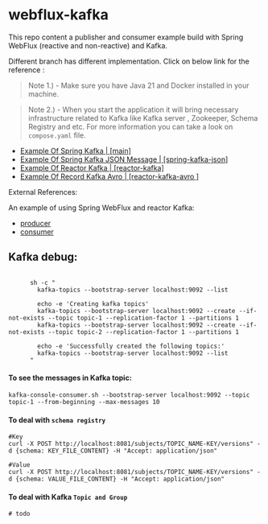 # webflux-kafka

This repo content a publisher and consumer example build with Spring WebFlux (reactive and non-reactive) and Kafka. 

Different branch has different implementation. Click on below link for the reference :

> Note 1.) - Make sure you have Java 21 and Docker installed in your machine.

> Note 2.) - When you start the application it will bring necessary infrastructure related to Kafka like Kafka server , Zookeeper, Schema Registry and etc. For more information you can take a look on `compose.yaml` file.

- [Example Of Spring Kafka | [main] ]()
- [Example Of Spring Kafka JSON Message | [spring-kafka-json] ]()
- [Example Of Reactor Kafka | [reactor-kafka] ]()
- [Example Of Record Kafka Avro | [reactor-kafka-avro ]]()

External References:

An example of using Spring WebFlux and reactor Kafka:
- [producer](https://github.com/reactor/reactor-kafka/blob/main/reactor-kafka-samples/src/main/java/reactor/kafka/samples/SampleProducer.java)
- [consumer](https://github.com/reactor/reactor-kafka/blob/main/reactor-kafka-samples/src/main/java/reactor/kafka/samples/SampleConsumer.java)


## Kafka debug:

```shell

      sh -c "
        kafka-topics --bootstrap-server localhost:9092 --list

        echo -e 'Creating kafka topics'
        kafka-topics --bootstrap-server localhost:9092 --create --if-not-exists --topic topic-1 --replication-factor 1 --partitions 1
        kafka-topics --bootstrap-server localhost:9092 --create --if-not-exists --topic topic-2 --replication-factor 1 --partitions 1

        echo -e 'Successfully created the following topics:'
        kafka-topics --bootstrap-server localhost:9092 --list
      "
```

#### To see the messages in Kafka topic:

```shell
kafka-console-consumer.sh --bootstrap-server localhost:9092 --topic topic-1 --from-beginning --max-messages 10
```

#### To deal with `schema registry`

```
#Key
curl -X POST http://localhost:8081/subjects/TOPIC_NAME-KEY/versions" -d {schema: KEY_FILE_CONTENT} -H "Accept: application/json"

#Value
curl -X POST http://localhost:8081/subjects/TOPIC_NAME-KEY/versions" -d {schema: VALUE_FILE_CONTENT} -H "Accept: application/json"
```

#### To deal with Kafka `Topic and Group`

```
# todo
```
